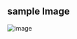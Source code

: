 ## sample Image 
![image](https://github.com/user-attachments/assets/2a6b4a27-5840-4634-a637-4137048b25fc)
